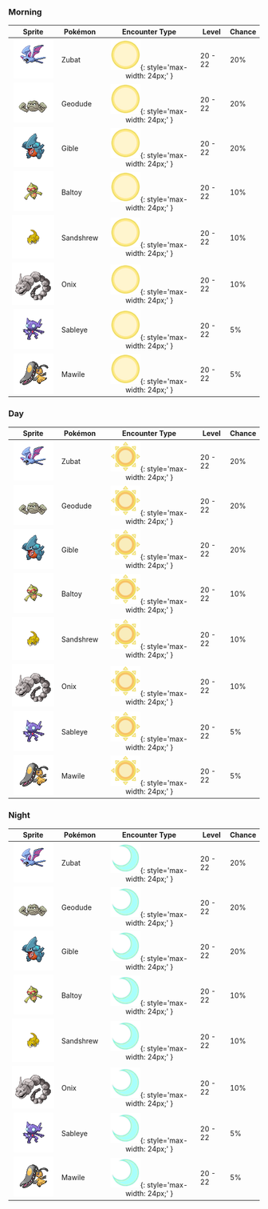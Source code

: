 ### Morning

| Sprite | Pokémon | Encounter Type | Level | Chance |
|:------:|---------|:--------------:|-------|--------|
| ![Zubat](../../assets/sprites/zubat/front.gif) | Zubat | ![Morning](../../assets/encounter_types/morning.png){: style='max-width: 24px;' } | 20 - 22 | 20% |
| ![Geodude](../../assets/sprites/geodude/front.gif) | Geodude | ![Morning](../../assets/encounter_types/morning.png){: style='max-width: 24px;' } | 20 - 22 | 20% |
| ![Gible](../../assets/sprites/gible/front.gif) | Gible | ![Morning](../../assets/encounter_types/morning.png){: style='max-width: 24px;' } | 20 - 22 | 20% |
| ![Baltoy](../../assets/sprites/baltoy/front.gif) | Baltoy | ![Morning](../../assets/encounter_types/morning.png){: style='max-width: 24px;' } | 20 - 22 | 10% |
| ![Sandshrew](../../assets/sprites/sandshrew/front.gif) | Sandshrew | ![Morning](../../assets/encounter_types/morning.png){: style='max-width: 24px;' } | 20 - 22 | 10% |
| ![Onix](../../assets/sprites/onix/front.gif) | Onix | ![Morning](../../assets/encounter_types/morning.png){: style='max-width: 24px;' } | 20 - 22 | 10% |
| ![Sableye](../../assets/sprites/sableye/front.gif) | Sableye | ![Morning](../../assets/encounter_types/morning.png){: style='max-width: 24px;' } | 20 - 22 | 5% |
| ![Mawile](../../assets/sprites/mawile/front.gif) | Mawile | ![Morning](../../assets/encounter_types/morning.png){: style='max-width: 24px;' } | 20 - 22 | 5% |

### Day

| Sprite | Pokémon | Encounter Type | Level | Chance |
|:------:|---------|:--------------:|-------|--------|
| ![Zubat](../../assets/sprites/zubat/front.gif) | Zubat | ![Day](../../assets/encounter_types/day.png){: style='max-width: 24px;' } | 20 - 22 | 20% |
| ![Geodude](../../assets/sprites/geodude/front.gif) | Geodude | ![Day](../../assets/encounter_types/day.png){: style='max-width: 24px;' } | 20 - 22 | 20% |
| ![Gible](../../assets/sprites/gible/front.gif) | Gible | ![Day](../../assets/encounter_types/day.png){: style='max-width: 24px;' } | 20 - 22 | 20% |
| ![Baltoy](../../assets/sprites/baltoy/front.gif) | Baltoy | ![Day](../../assets/encounter_types/day.png){: style='max-width: 24px;' } | 20 - 22 | 10% |
| ![Sandshrew](../../assets/sprites/sandshrew/front.gif) | Sandshrew | ![Day](../../assets/encounter_types/day.png){: style='max-width: 24px;' } | 20 - 22 | 10% |
| ![Onix](../../assets/sprites/onix/front.gif) | Onix | ![Day](../../assets/encounter_types/day.png){: style='max-width: 24px;' } | 20 - 22 | 10% |
| ![Sableye](../../assets/sprites/sableye/front.gif) | Sableye | ![Day](../../assets/encounter_types/day.png){: style='max-width: 24px;' } | 20 - 22 | 5% |
| ![Mawile](../../assets/sprites/mawile/front.gif) | Mawile | ![Day](../../assets/encounter_types/day.png){: style='max-width: 24px;' } | 20 - 22 | 5% |

### Night

| Sprite | Pokémon | Encounter Type | Level | Chance |
|:------:|---------|:--------------:|-------|--------|
| ![Zubat](../../assets/sprites/zubat/front.gif) | Zubat | ![Night](../../assets/encounter_types/night.png){: style='max-width: 24px;' } | 20 - 22 | 20% |
| ![Geodude](../../assets/sprites/geodude/front.gif) | Geodude | ![Night](../../assets/encounter_types/night.png){: style='max-width: 24px;' } | 20 - 22 | 20% |
| ![Gible](../../assets/sprites/gible/front.gif) | Gible | ![Night](../../assets/encounter_types/night.png){: style='max-width: 24px;' } | 20 - 22 | 20% |
| ![Baltoy](../../assets/sprites/baltoy/front.gif) | Baltoy | ![Night](../../assets/encounter_types/night.png){: style='max-width: 24px;' } | 20 - 22 | 10% |
| ![Sandshrew](../../assets/sprites/sandshrew/front.gif) | Sandshrew | ![Night](../../assets/encounter_types/night.png){: style='max-width: 24px;' } | 20 - 22 | 10% |
| ![Onix](../../assets/sprites/onix/front.gif) | Onix | ![Night](../../assets/encounter_types/night.png){: style='max-width: 24px;' } | 20 - 22 | 10% |
| ![Sableye](../../assets/sprites/sableye/front.gif) | Sableye | ![Night](../../assets/encounter_types/night.png){: style='max-width: 24px;' } | 20 - 22 | 5% |
| ![Mawile](../../assets/sprites/mawile/front.gif) | Mawile | ![Night](../../assets/encounter_types/night.png){: style='max-width: 24px;' } | 20 - 22 | 5% |


